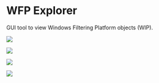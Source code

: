 # WFP Explorer

GUI tool to view Windows Filtering Platform objects (WIP).

![](https://github.com/zodiacon/WFPExplorer/blob/master/wfpexp1.png)

![](https://github.com/zodiacon/WFPExplorer/blob/master/wfpexp2.png)

![](https://github.com/zodiacon/WFPExplorer/blob/master/wfpexp3.png)

![](https://github.com/zodiacon/WFPExplorer/blob/master/wfpexp4.png)

